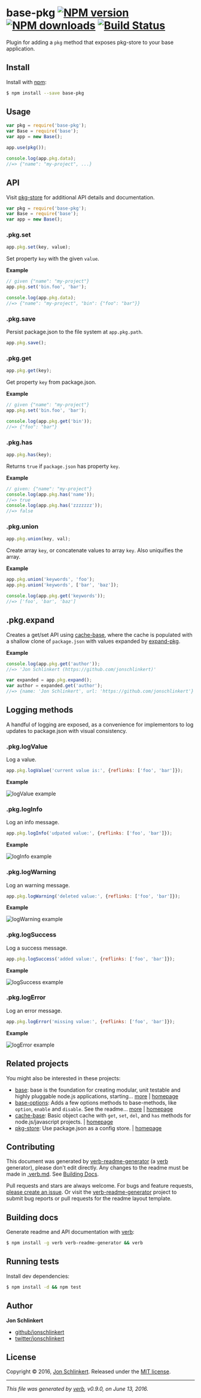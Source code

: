# base-pkg [![NPM version](https://img.shields.io/npm/v/base-pkg.svg?style=flat)](https://www.npmjs.com/package/base-pkg) [![NPM downloads](https://img.shields.io/npm/dm/base-pkg.svg?style=flat)](https://npmjs.org/package/base-pkg) [![Build Status](https://img.shields.io/travis/node-base/base-pkg.svg?style=flat)](https://travis-ci.org/node-base/base-pkg)

Plugin for adding a `pkg` method that exposes pkg-store to your base application.

## Install

Install with [npm](https://www.npmjs.com/):

```sh
$ npm install --save base-pkg
```

## Usage

```js
var pkg = require('base-pkg');
var Base = require('base');
var app = new Base();

app.use(pkg());

console.log(app.pkg.data);
//=> {"name": "my-project", ...}
```

## API

Visit [pkg-store](https://github.com/jonschlinkert/pkg-store) for additional API details and documentation.

```js
var pkg = require('base-pkg');
var Base = require('base');
var app = new Base();
```

### .pkg.set

```js
app.pkg.set(key, value);
```

Set property `key` with the given `value`.

**Example**

```js
// given {"name": "my-project"}
app.pkg.set('bin.foo', 'bar');

console.log(app.pkg.data);
//=> {"name": "my-project", "bin": {"foo": "bar"}}
```

### .pkg.save

Persist package.json to the file system at `app.pkg.path`.

```js
app.pkg.save();
```

### .pkg.get

```js
app.pkg.get(key);
```

Get property `key` from package.json.

**Example**

```js
// given {"name": "my-project"}
app.pkg.set('bin.foo', 'bar');

console.log(app.pkg.get('bin'));
//=> {"foo": "bar"}
```

### .pkg.has

```js
app.pkg.has(key);
```

Returns `true` if `package.json` has property `key`.

**Example**

```js
// given: {"name": "my-project"}
console.log(app.pkg.has('name'));
//=> true
console.log(app.pkg.has('zzzzzzz'));
//=> false
```

### .pkg.union

```js
app.pkg.union(key, val);
```

Create array `key`, or concatenate values to array `key`. Also uniquifies the array.

**Example**

```js
app.pkg.union('keywords', 'foo');
app.pkg.union('keywords', ['bar', 'baz']);

console.log(app.pkg.get('keywords'));
//=> ['foo', 'bar', 'baz']
```

## .pkg.expand

Creates a get/set API using [cache-base](https://github.com/jonschlinkert/cache-base), where the cache is populated with a shallow clone of `package.json` with values expanded by [expand-pkg](https://github.com/jonschlinkert/expand-pkg).

**Example**

```js
console.log(app.pkg.get('author'));
//=> 'Jon Schlinkert (https://github.com/jonschlinkert)'

var expanded = app.pkg.expand();
var author = expanded.get('author');
//=> {name: 'Jon Schlinkert', url: 'https://github.com/jonschlinkert'}
```

## Logging methods

A handful of logging are exposed, as a convenience for implementors to log updates to package.json with visual consistency.

### .pkg.logValue

Log a value.

```js
app.pkg.logValue('current value is:', {reflinks: ['foo', 'bar']});
```

**Example**

![logValue example](assets/log-value.jpg)

### .pkg.logInfo

Log an info message.

```js
app.pkg.logInfo('udpated value:', {reflinks: ['foo', 'bar']});
```

**Example**

![logInfo example](assets/log-info.jpg)

### .pkg.logWarning

Log an warning message.

```js
app.pkg.logWarning('deleted value:', {reflinks: ['foo', 'bar']});
```

**Example**

![logWarning example](assets/log-warning.jpg)

### .pkg.logSuccess

Log a success message.

```js
app.pkg.logSuccess('added value:', {reflinks: ['foo', 'bar']});
```

**Example**

![logSuccess example](assets/log-success.jpg)

### .pkg.logError

Log an error message.

```js
app.pkg.logError('missing value:', {reflinks: ['foo', 'bar']});
```

**Example**

![logError example](assets/log-error.jpg)

## Related projects

You might also be interested in these projects:

* [base](https://www.npmjs.com/package/base): base is the foundation for creating modular, unit testable and highly pluggable node.js applications, starting… [more](https://github.com/node-base/base) | [homepage](https://github.com/node-base/base "base is the foundation for creating modular, unit testable and highly pluggable node.js applications, starting with a handful of common methods, like `set`, `get`, `del` and `use`.")
* [base-options](https://www.npmjs.com/package/base-options): Adds a few options methods to base-methods, like `option`, `enable` and `disable`. See the readme… [more](https://github.com/jonschlinkert/base-options) | [homepage](https://github.com/jonschlinkert/base-options "Adds a few options methods to base-methods, like `option`, `enable` and `disable`. See the readme for the full API.")
* [cache-base](https://www.npmjs.com/package/cache-base): Basic object cache with `get`, `set`, `del`, and `has` methods for node.js/javascript projects. | [homepage](https://github.com/jonschlinkert/cache-base "Basic object cache with `get`, `set`, `del`, and `has` methods for node.js/javascript projects.")
* [pkg-store](https://www.npmjs.com/package/pkg-store): Use package.json as a config store. | [homepage](https://github.com/jonschlinkert/pkg-store "Use package.json as a config store.")

## Contributing

This document was generated by [verb-readme-generator](https://github.com/verbose/verb-readme-generator) (a [verb](https://github.com/verbose/verb) generator), please don't edit directly. Any changes to the readme must be made in [.verb.md](.verb.md). See [Building Docs](#building-docs).

Pull requests and stars are always welcome. For bugs and feature requests, [please create an issue](../../issues/new). Or visit the [verb-readme-generator](https://github.com/verbose/verb-readme-generator) project to submit bug reports or pull requests for the readme layout template.

## Building docs

Generate readme and API documentation with [verb](https://github.com/verbose/verb):

```sh
$ npm install -g verb verb-readme-generator && verb
```

## Running tests

Install dev dependencies:

```sh
$ npm install -d && npm test
```

## Author

**Jon Schlinkert**

* [github/jonschlinkert](https://github.com/jonschlinkert)
* [twitter/jonschlinkert](http://twitter.com/jonschlinkert)

## License

Copyright © 2016, [Jon Schlinkert](https://github.com/jonschlinkert).
Released under the [MIT license](LICENSE).

***

_This file was generated by [verb](https://github.com/verbose/verb), v0.9.0, on June 13, 2016._